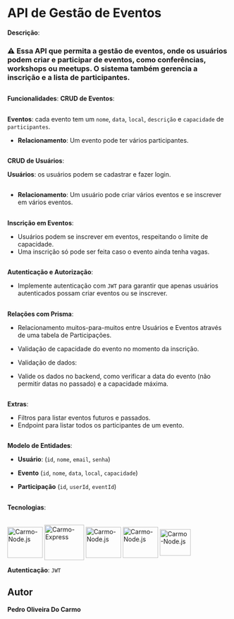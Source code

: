 # **API de Gestão de Eventos**

**Descrição**:
### ⚠️ Essa API que permita a gestão de eventos, onde os usuários podem criar e participar de eventos, como conferências, workshops ou meetups. O sistema também gerencia a inscrição e a lista de participantes.
  
 ##
 
**Funcionalidades**:
**CRUD de Eventos**:

##

**Eventos**: cada evento tem um `nome`, `data`, `local`, `descrição` e `capacidade` de `participantes`.
- **Relacionamento**: Um evento pode ter vários participantes.

  ##
  
**CRUD de Usuários**:

**Usuários**: os usuários podem se cadastrar e fazer login.

##

- **Relacionamento**: Um usuário pode criar vários eventos e se inscrever em vários eventos.

##

**Inscrição em Eventos**:

- Usuários podem se inscrever em eventos, respeitando o limite de capacidade.
- Uma inscrição só pode ser feita caso o evento ainda tenha vagas.

##
  
**Autenticação e Autorização**:

- Implemente autenticação com `JWT` para garantir que apenas usuários autenticados possam criar eventos ou se inscrever.

##

**Relações com Prisma**:

- Relacionamento muitos-para-muitos entre Usuários e Eventos através de uma tabela de Participações.
- Validação de capacidade do evento no momento da inscrição.
- Validação de dados:

- Valide os dados no backend, como verificar a data do evento (não permitir datas no passado) e a capacidade máxima.

##

**Extras**:

- Filtros para listar eventos futuros e passados.
- Endpoint para listar todos os participantes de um evento.

##

**Modelo de Entidades**:

- **Usuário**: (`id`, `nome`, `email`, `senha`)
  
- **Evento** (`id`, `nome`, `data`, `local`, `capacidade`)

- **Participação** (`id`, `userId`, `eventId`)

##

**Tecnologias**:
<div style="display: inline_block"><br>
<img align="center" alt="Carmo-Node.js" height="70" width="80" src="https://cdn.jsdelivr.net/gh/devicons/devicon@latest/icons/nodejs/nodejs-original-wordmark.svg" />
<img align="center" alt="Carmo-Express" height="80" width="90" src="https://cdn.jsdelivr.net/gh/devicons/devicon@latest/icons/express/express-original-wordmark.svg" />
<img align="center" alt="Carmo-Node.js" height="70" width="80" src="https://cdn.jsdelivr.net/gh/devicons/devicon@latest/icons/postgresql/postgresql-plain-wordmark.svg" />
<img align="center" alt="Carmo-Node.js" height="70" width="80" src="https://cdn.jsdelivr.net/gh/devicons/devicon@latest/icons/prisma/prisma-original-wordmark.svg" />
<img align="center" alt="Carmo-Node.js" height="60" width="70" src="https://cdn.jsdelivr.net/gh/devicons/devicon@latest/icons/jest/jest-plain.svg" />
</div>

**Autenticação**: `JWT`

## Autor

**Pedro Oliveira Do Carmo**
